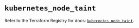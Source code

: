 # `kubernetes_node_taint`

Refer to the Terraform Registry for docs: [`kubernetes_node_taint`](https://registry.terraform.io/providers/hashicorp/kubernetes/2.37.1/docs/resources/node_taint).
